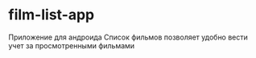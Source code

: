 # film-list-app
Приложение для андроида Список фильмов позволяет удобно вести учет за просмотренными фильмами
